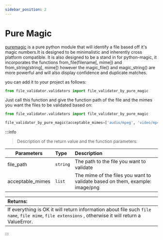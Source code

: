 ```yaml
---
sidebar_position: 2
---
```


# Pure Magic


[puremagic](https://github.com/cdgriffith/puremagic) is a pure python module that will identify a file based off it's magic numbers.It is designed to be minimalistic and inherently cross platform compatible. It is also designed to be a stand in for python-magic, it incorporates the functions from_file(filename[, mime]) and from_string(string[, mime]) however the magic_file() and magic_string() are more powerful and will also display confidence and duplicate matches.

you can add it to your project as follows:

```python
from file_validator.validators import file_validator_by_pure_magic
```

Just call this function and give the function path of the file and the mimes
you want the files to be validated based on:

```python
from file_validator.validators import file_validator_by_pure_magic

file_validator_by_pure_magic(acceptable_mimes=['audio/mpeg', 'video/mp4'], file_path='/path/to/file')
```


:::info

> Description of the return value and the function parameters:

| Parameters | Type           | Description     |
|-----------|:--------------|:------|
| file_path | `string` | The path to the file you want to validate  |
| acceptable_mimes     | `list`      | The mime of the files you want to validate based on them, example: image/png   |

| Returns:|
|:----------|
| If everything is OK it will return information about file such `file name`, `file mime`, `file extensions` , otherwise it will return a ValueError. |


:::
